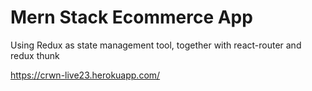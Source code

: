 # Mern Stack Ecommerce App

Using Redux as state management tool, together with react-router and redux thunk

https://crwn-live23.herokuapp.com/

